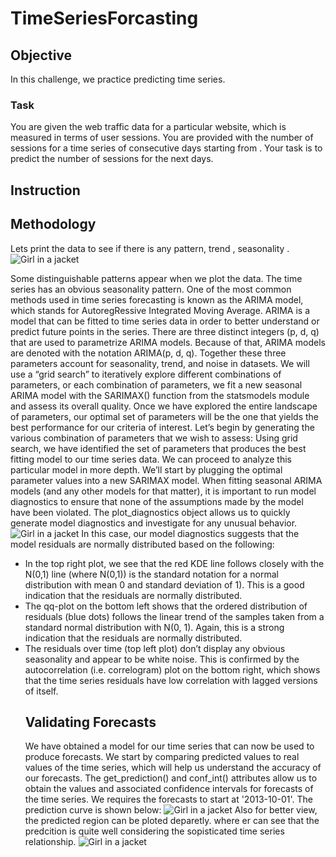 # TimeSeriesForcasting

<h2>Objective</h2>
In this challenge, we practice predicting time series. 
<h3>Task</h3>
You are given the web traffic data for a particular website, which is measured in terms of user sessions. You are provided with the number of sessions for a time series of  consecutive days starting from . Your task is to predict the number of sessions for the next  days.

<h2>Instruction</h2>

<h2>Methodology</h2>
Lets print the data to see if there is any pattern, trend , seasonality .
<img src="img_girl.jpg" alt="Girl in a jacket">

<p1>Some distinguishable patterns appear when we plot the data. The time series has an obvious seasonality pattern.
<p2>
One of the most common methods used in time series forecasting is known as the ARIMA model, which stands for AutoregRessive Integrated Moving Average. ARIMA is a model that can be fitted to time series data in order to better understand or predict future points in the series.
<p3>There are three distinct integers (p, d, q) that are used to parametrize ARIMA models. Because of that, ARIMA models are denoted with the notation ARIMA(p, d, q). Together these three parameters account for seasonality, trend, and noise in datasets. 
<p2>We will use a “grid search” to iteratively explore different combinations of parameters, or each combination of parameters, we fit a new seasonal ARIMA model with the SARIMAX() function from the statsmodels module and assess its overall quality. Once we have explored the entire landscape of parameters, our optimal set of parameters will be the one that yields the best 
<p2>performance for our criteria of interest. Let’s begin by generating the various combination of parameters that we wish to assess:
Using grid search, we have identified the set of parameters that produces the best fitting model to our time series data. We can proceed to analyze this particular model in more depth. We’ll start by plugging the optimal parameter values into a new SARIMAX model.
When fitting seasonal ARIMA models (and any other models for that matter), it is important to run model diagnostics to ensure that none of the assumptions made by the model have been violated. The plot_diagnostics object allows us to quickly generate model diagnostics and investigate for any unusual behavior.    
<img src="img_girl.jpg" alt="Girl in a jacket">
 <p4> In this case, our model diagnostics suggests that the model residuals are normally distributed based on the following:
<ul>
<li>In the top right plot, we see that the red KDE line follows closely with the N(0,1) line (where N(0,1)) is the standard notation for a normal distribution with mean 0 and standard deviation of 1). This is a good indication that the residuals are normally distributed.</li>
<li>The qq-plot on the bottom left shows that the ordered distribution of residuals (blue dots) follows the linear trend of the samples taken from a standard normal distribution with N(0, 1). Again, this is a strong indication that the residuals are normally distributed.</li>
<li>The residuals over time (top left plot) don’t display any obvious seasonality and appear to be white noise. This is confirmed by the autocorrelation (i.e. correlogram) plot on the bottom right, which shows that the time series residuals have low correlation with lagged versions of itself.</li>
  
<h2>Validating Forecasts  </h2>
We have obtained a model for our time series that can now be used to produce forecasts. We start by comparing predicted values to real values of the time series, which will help us understand the accuracy of our forecasts. The get_prediction() and conf_int() attributes allow us to obtain the values and associated confidence intervals for forecasts of the time series. We requires the forecasts to start at '2013-10-01'. The prediction curve is shown below:
<img src="img_girl.jpg" alt="Girl in a jacket">
Also for better view, the predicted region can be ploted deparetly. where er can see that the predcition is quite well considering the sopisticated time series relationship.
<img src="img_girl.jpg" alt="Girl in a jacket">

